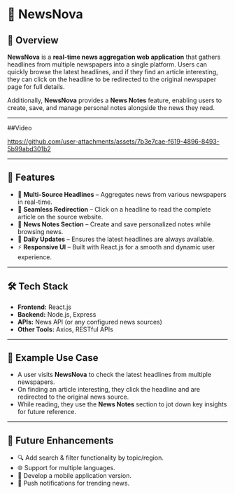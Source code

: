 # 📰 NewsNova  

## 📌 Overview  
**NewsNova** is a **real-time news aggregation web application** that gathers headlines from multiple newspapers into a single platform. Users can quickly browse the latest headlines, and if they find an article interesting, they can click on the headline to be redirected to the original newspaper page for full details.  

Additionally, **NewsNova** provides a **News Notes** feature, enabling users to create, save, and manage personal notes alongside the news they read.  

---

##Video


https://github.com/user-attachments/assets/7b3e7cae-f619-4896-8493-5b99abd301b2


---

## 🚀 Features  
- 📰 **Multi-Source Headlines** – Aggregates news from various newspapers in real-time.  
- 🔗 **Seamless Redirection** – Click on a headline to read the complete article on the source website.  
- 📝 **News Notes Section** – Create and save personalized notes while browsing news.  
- 🔄 **Daily Updates** – Ensures the latest headlines are always available.  
- ⚡ **Responsive UI** – Built with React.js for a smooth and dynamic user experience.  

---

## 🛠 Tech Stack  
- **Frontend:** React.js  
- **Backend:** Node.js, Express  
- **APIs:** News API (or any configured news sources)   
- **Other Tools:** Axios, RESTful APIs  

---

## 📌 Example Use Case  
- A user visits **NewsNova** to check the latest headlines from multiple newspapers.  
- On finding an article interesting, they click the headline and are redirected to the original news source.  
- While reading, they use the **News Notes** section to jot down key insights for future reference.  

---

## 📖 Future Enhancements  
- 🔍 Add search & filter functionality by topic/region.  
- 🌐 Support for multiple languages.  
- 📱 Develop a mobile application version.  
- 🔔 Push notifications for trending news.  


